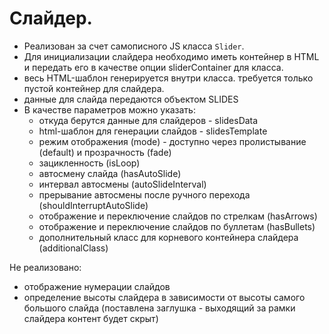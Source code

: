 # Слайдер.

- Реализован за счет самописного JS класса `Slider`.
- Для инициализации слайдера необходимо иметь контейнер в HTML и передать его в качестве опции sliderContainer для класса.
- весь HTML-шаблон генерируется внутри класса. требуется только пустой контейнер для слайдера.
- данные для слайда передаются объектом SLIDES
- В качестве параметров можно указать: 
  - откуда берутся данные для слайдеров - slidesData
  - html-шаблон для генерации слайдов - slidesTemplate
  - режим отображения (mode) - доступно через пролистывание (default) и прозрачность (fade)
  - зацикленность (isLoop)
  - автосмену слайда (hasAutoSlide)
  - интервал автосмены (autoSlideInterval)
  - прерывание автосмены после ручного перехода (shouldInterruptAutoSlide)
  - отображение и переключение слайдов по стрелкам (hasArrows)
  - отображение и переключение слайдов по буллетам (hasBullets)
  - дополнительный класс для корневого контейнера слайдера (additionalClass)

Не реализовано:
 - отображение нумерации слайдов
 - определение высоты слайдера в зависимости от высоты самого большого слайда (поставлена заглушка - выходящий за рамки слайдера контент будет скрыт)
